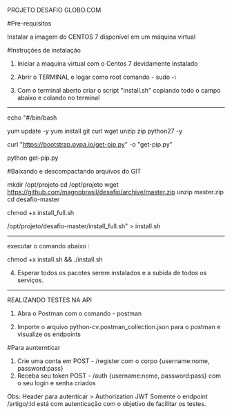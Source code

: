 

PROJETO DESAFIO GLOBO.COM

#Pre-requisitos

Instalar a imagem do CENTOS 7 disponível em um máquina virtual

#Instruções de instalação
1) Iniciar a maquina virtual com o Centos 7 devidamente instalado

2) Abrir o TERMINAL e logar como root 
comando - sudo -i

3) Com o terminal aberto criar o script "install.sh" copiando todo o campo abaixo e colando no terminal

---------------------------------------------------------

echo "#/bin/bash

yum update -y
yum install  git curl wget unzip zip python27  -y

curl "https://bootstrap.pypa.io/get-pip.py" -o "get-pip.py"

python get-pip.py

#Baixando e descompactando arquivos do GIT

mkdir /opt/projeto
cd /opt/projeto
wget https://github.com/magnobrasil/desafio/archive/master.zip
unzip master.zip 
cd desafio-master

chmod +x install_full.sh

/opt/projeto/desafio-master/install_full.sh" > install.sh

----------------------------------------------------------
executar o comando abaixo :

chmod +x install.sh && ./install.sh

4) Esperar todos os pacotes serem instalados e a subida de todos os serviços.

-----------------------------------------------------------------------

REALIZANDO TESTES NA API

1) Abra o Postman com o comando - 
 postman

2) Importe o arquivo python-cv.postman_collection.json para o postman e visualize os endpoints

#Para aunternticar

1) Crie uma conta em POST - /register com o corpo {username:nome, password:pass}
2) Receba seu token POST - /auth {username:nome, password:pass} com o seu login e senha criados


Obs:
 Header para autenticar > Authorization JWT <token>
 Somente o endpoint /artigo/:id está com autenticação com o objetivo de facilitar os testes.
  

 


